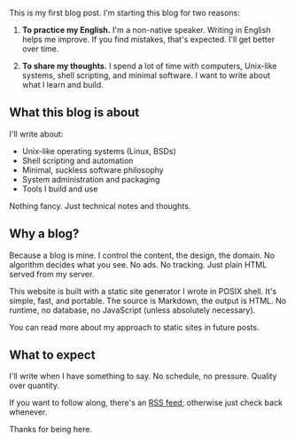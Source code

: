 <!---
title: My First Blog Post
description: Why I started this blog and what I hope to accomplish with it.
--->

This is my first blog post. I'm starting this blog for two reasons:

1. **To practice my English.** I'm a non-native speaker. Writing in English helps me improve. If you find mistakes, that's expected. I'll get better over time.

2. **To share my thoughts.** I spend a lot of time with computers, Unix-like systems, shell scripting, and minimal software. I want to write about what I learn and build.

## What this blog is about

I'll write about:

- Unix-like operating systems (Linux, BSDs)
- Shell scripting and automation
- Minimal, suckless software philosophy
- System administration and packaging
- Tools I build and use

Nothing fancy. Just technical notes and thoughts.

## Why a blog?

Because a blog is mine. I control the content, the design, the domain. No algorithm decides what you see. No ads. No tracking. Just plain HTML served from my server.

This website is built with a static site generator I wrote in POSIX shell. It's simple, fast, and portable. The source is Markdown, the output is HTML. No runtime, no database, no JavaScript (unless absolutely necessary).

You can read more about my approach to static sites in future posts.

## What to expect

I'll write when I have something to say. No schedule, no pressure. Quality over quantity.

If you want to follow along, there's an [RSS feed](/blog.xml); otherwise just check back whenever.

Thanks for being here.
